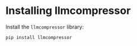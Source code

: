 # Installing llmcompressor

Install the `llmcompressor` library:

```cmd
pip install llmcompressor
```